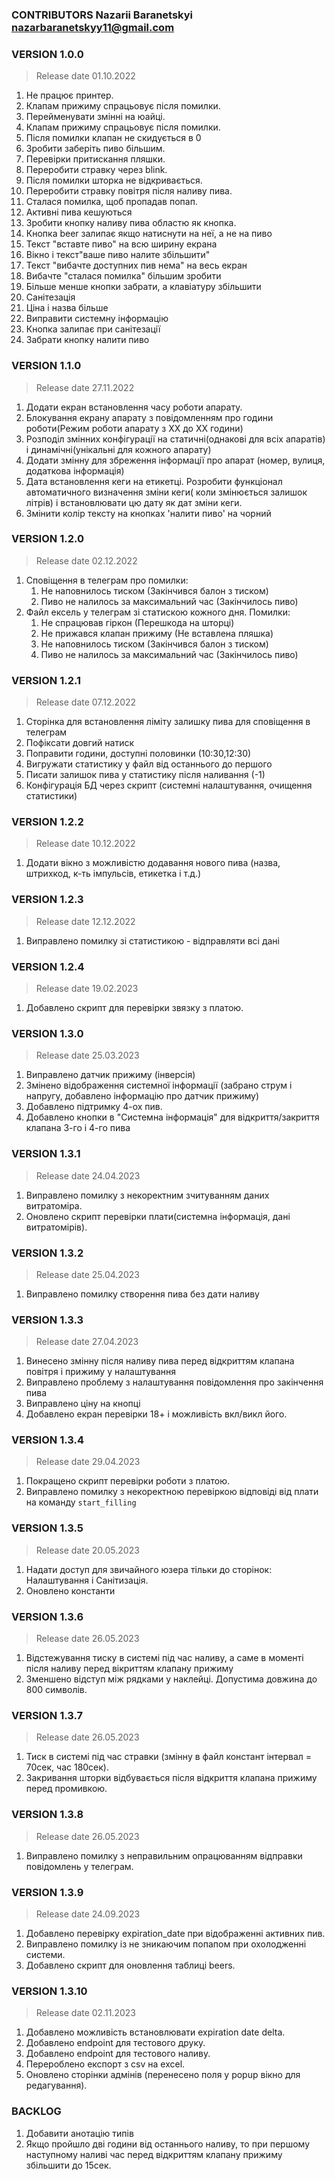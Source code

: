 ### CONTRIBUTORS Nazarii Baranetskyi nazarbaranetskyy11@gmail.com
### VERSION 1.0.0
> Release date 01.10.2022
1. Не працює принтер. 
2. Клапам прижиму спрацьовує після помилки. 
3. Перейменувати змінні на юайці.
4. Клапам прижиму спрацьовує після помилки. 
5. Після помилки клапан не скидується в 0 
6. Зробити заберіть пиво більшим. 
7. Перевірки притискання пляшки.
8. Переробити стравку через blink.
9. Після помилки шторка не відкривається. 
10. Переробити стравку повітря після наливу пива.
11. Сталася помилка, щоб пропадав попап.
12. Активні пива кешуються
13. Зробити кнопку наливу пива областю як кнопка. 
14. Кнопка beer залипає якщо натиснути на неї, а не на пиво
15. Текст "вставте пиво" на всю ширину екрана
16. Вікно і текст"ваше пиво налите збільшити" 
17. Текст "вибачте доступних пив нема" на весь екран
18. Вибачте "сталася помилка" більшим зробити 
19. Більше менше кнопки забрати, а клавіатуру збільшити 
20. Санітезація 
21. Ціна і назва більше 
22. Виправити системну інформацію 
23. Кнопка залипає при санітезації
24. Забрати кнопку налити пиво

### VERSION 1.1.0
> Release date 27.11.2022
1. Додати екран встановлення часу роботи апарату.
2. Блокування екрану апарату з повідомленням про години роботи(Режим роботи апарату з ХХ до ХХ години)
3. Розподіл змінних конфігурації на статичні(однакові для всіх апаратів) і динамічні(унікальні для кожного апарату)
4. Додати змінну для збреження інформації про апарат (номер, вулиця, додаткова інформація)
5. Дата встановлення кеги на етикетці. Розробити функціонал автоматичного визначення зміни кеги( коли змінюється залишок літрів) і встановлювати цю дату як дат зміни кеги.
6. Змінити колір тексту на кнопках 'налити пиво' на чорний

### VERSION 1.2.0
> Release date 02.12.2022
1. Сповіщення в телеграм про помилки:
   1. Не наповнилось тиском (Закінчився балон з тиском)
   2. Пиво не налилось за максимальний час (Закінчилось пиво)
2. Файл ексель у телеграм зі статискою кожного дня. Помилки:
   1. Не спрацював гіркон (Перешкода на шторці)
   2. Не прижався клапан прижиму (Не вставлена пляшка)
   3. Не наповнилось тиском (Закінчився балон з тиском)
   4. Пиво не налилось за максимальний час (Закінчилось пиво)

### VERSION 1.2.1
> Release date 07.12.2022
1. Сторінка для встановлення ліміту залишку пива для сповіщення в телеграм
2. Пофіксати довгий натиск
3. Поправити години, доступні половинки (10:30,12:30)
4. Вигружати статистику у файл від останнього до першого
5. Писати залишок пива у статистику після наливання (-1)
6. Конфігурація БД через скрипт (системні налаштування, очищення статистики)

### VERSION 1.2.2
> Release date 10.12.2022
1. Додати вікно з можливістю додавання нового пива (назва, штрихкод, к-ть імпульсів, етикетка і т.д.)

### VERSION 1.2.3
> Release date 12.12.2022
1. Виправлено помилку зі статистикою - відправляти всі дані

### VERSION 1.2.4
> Release date 19.02.2023
1. Добавлено скрипт для перевірки звязку з платою.

### VERSION 1.3.0
> Release date 25.03.2023
1. Виправлено датчик прижиму (інверсія)
2. Змінено відображення системної інформації (забрано струм і напругу, добавлено інформацію про датчик прижиму)
3. Добавлено підтримку 4-ох пив.
4. Добавлено кнопки в "Системна інформація" для відкриття/закриття клапана 3-го і 4-го пива

### VERSION 1.3.1
> Release date 24.04.2023
1. Виправлено помилку з некоректним зчитуванням даних витратоміра.
2. Оновлено скрипт перевірки плати(системна інформація, дані витратомірів).

### VERSION 1.3.2
> Release date 25.04.2023
1. Виправлено помилку створення пива без дати наливу

### VERSION 1.3.3
> Release date 27.04.2023
1. Винесено змінну після наливу пива перед відкриттям клапана повітря і прижиму у налаштування
2. Виправлено проблему з налаштування повідомлення про закінчення пива
3. Виправлено ціну на кнопці
4. Добавлено екран перевірки 18+ і можливість вкл/викл його.

### VERSION 1.3.4
> Release date 29.04.2023
1. Покращено скрипт перевірки роботи з платою.
2. Виправлено помилку з некоректною перевіркою відповіді від плати на команду `start_filling`

### VERSION 1.3.5
> Release date 20.05.2023
1. Надати доступ для звичайного юзера тільки до сторінок: Налаштування і Санітизація.
2. Оновлено константи

### VERSION 1.3.6
> Release date 26.05.2023
1. Відстежування тиску в системі під час наливу, а саме в моменті після наливу перед вікриттям клапану прижиму
2. Зменшено відступ між рядками у наклейці. Допустима довжина до 800 символів.

### VERSION 1.3.7
> Release date 26.05.2023
1. Тиск в системі під час стравки (змінну в файл констант інтервал = 70сек, час 180сек).
2. Закривання шторки відбувається після відкриття клапана прижиму перед промивкою.

### VERSION 1.3.8
> Release date 26.05.2023
1. Виправлено помилку з неправильним опрацюванням відправки повідомлень у телеграм.

### VERSION 1.3.9
> Release date 24.09.2023
1. Добавлено перевірку expiration_date при відображенні активних пив.
2. Виправлено помилку із не зникаючим попапом при охолодженні системи.
3. Добавлено скрипт для оновлення таблиці beers. 

### VERSION 1.3.10
> Release date 02.11.2023
1. Добавлено можливість встановлювати expiration date delta.
2. Добавлено endpoint для тестового друку.
3. Добавлено endpoint для тестового наливу.
4. Перероблено експорт з csv на excel.
5. Оновлено сторінки адмінів (перенесено поля у popup вікно для редагування).


### BACKLOG
1. Добавити анотацію типів
2. Якщо пройшло дві години від останнього наливу, то при першому наступному наливі час перед відкриттям клапану прижиму збільшити до 15сек.
